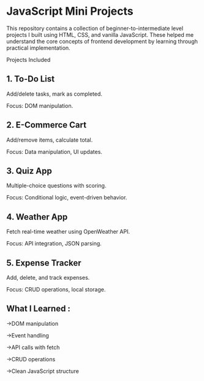 # JavaScript Mini Projects

This repository contains a collection of beginner-to-intermediate level projects I built using HTML, CSS, and vanilla JavaScript. These helped me understand the core concepts of frontend development by learning through practical implementation.

Projects Included

## 1. To-Do List

Add/delete tasks, mark as completed.

Focus: DOM manipulation.



## 2. E-Commerce Cart

Add/remove items, calculate total.

Focus: Data manipulation, UI updates.



## 3. Quiz App

Multiple-choice questions with scoring.

Focus: Conditional logic, event-driven behavior.



## 4. Weather App

Fetch real-time weather using OpenWeather API.

Focus: API integration, JSON parsing.



## 5. Expense Tracker

Add, delete, and track expenses.

Focus: CRUD operations, local storage.



## What I Learned :

->DOM manipulation

->Event handling

->API calls with fetch

->CRUD operations

->Clean JavaScript structure
